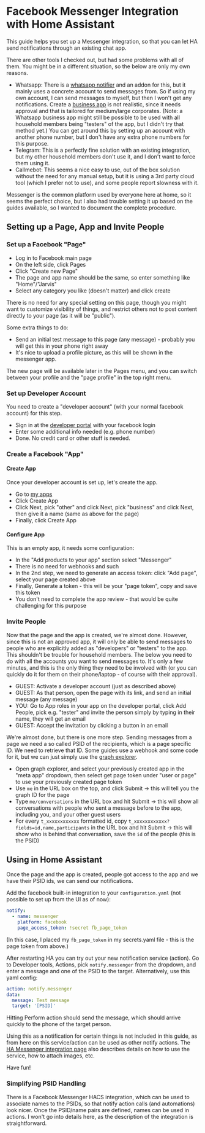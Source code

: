 # Facebook Messenger Integration with Home Assistant

This guide helps you set up a Messenger integration, so that you can let HA send notifications through an existing chat app.

There are other tools I checked out, but had some problems with all of them. You might be in a different situation, so the below are only my own reasons.

- Whatsapp: There is a [whatsapp notifier](https://github.com/t0mer/wapi-custom-notifier) and an addon for this, but it mainly uses a concrete account to send messages from. So if using my own account, I can send messages to myself, but then I won't get any notifications. Create a [business app](https://developers.facebook.com/docs/whatsapp) is not realistic, since it needs approval and that is tailored for medium/large corporates. (Note: a Whatsapp business app might still be possible to be used with all household members being "testers" of the app, but I didn't try that method yet.) You can get around this by setting up an account with another phone number, but I don't have any extra phone numbers for this purpose.
- Telegram: This is a perfectly fine solution with an existing integration, but my other household members don't use it, and I don't want to force them using it.
- Callmebot: This seems a nice easy to use, out of the box solution without the need for any manual setup, but it is using a 3rd party cloud tool (which I prefer not to use), and some people report slowness with it.

Messenger is the common platform used by everyone here at home, so it seems the perfect choice, but I also had trouble setting it up based on the guides available, so I wanted to document the complete procedure.

## Setting up a Page, App and Invite People

### Set up a Facebook "Page"

- Log in to Facebook main page
- On the left side, click Pages
- Click "Create new Page"
- The page and app name should be the same, so enter something like "Home"/"Jarvis"
- Select any category you like (doesn't matter) and click create

There is no need for any special setting on this page, though you might want to customize visibility of things, and restrict others not to post content directly to your page (as it will be "public").

Some extra things to do:

- Send an initial test message to this page (any message) - probably you will get this in your phone right away
- It's nice to upload a profile picture, as this will be shown in the messenger app.

The new page will be available later in the Pages menu, and you can switch between your profile and the "page profile" in the top right menu.

### Set up Developer Account

You need to create a "developer account" (with your normal facebook account) for this step.

- Sign in at the [developer portal](https://developers.facebook.com/async/registration) with your facebook login
- Enter some additional info needed (e.g. phone number)
- Done. No credit card or other stuff is needed.

### Create a Facebook "App"

#### Create App

Once your developer account is set up, let's create the app.

- Go to [my apps](https://developers.facebook.com/apps/)
- Click Create App
- Click Next, pick "other" and click Next, pick "business" and click Next, then give it a name (same as above for the page)
- Finally, click Create App

#### Configure App

This is an empty app, it needs some configuration:

- In the "Add products to your app" section select "Messenger"
- There is no need for webhooks and such
- In the 2nd step, we need to generate an access token: click "Add page", select your page created above
- Finally, Generate a token - this will be your "page token", copy and save this token
- You don't need to complete the app review - that would be quite challenging for this purpose

### Invite People

Now that the page and the app is created, we're almost done. However, since this is not an approved app, it will only be able to send messages to people who are explicitly added as "developers" or "testers" to the app. This shouldn't be trouble for household members. The below you need to do with all the accounts you want to send messages to. It's only a few minutes, and this is the only thing they need to be involved with (or you can quickly do it for them on their phone/laptop - of course with their approval).

- GUEST: Activate a developer account (just as described above)
- GUEST: As that person, open the page with its link, and send an initial message (any message)
- YOU: Go to App roles in your app on the developer portal, click Add People, pick e.g. "tester" and invite the person simply by typing in their name, they will get an email
- GUEST: Accept the invitation by clicking a button in an email

We're almost done, but there is one more step. Sending messages from a page we need a so called PSID of the recipients, which is a page specific ID. We need to retrieve that ID. Some guides use a webhook and some code for it, but we can just simply use the [graph explorer](https://developers.facebook.com/tools/explorer/).

- Open graph explorer, and select your previously created app in the "meta app" dropdown, then select get page token under "user or page" to use your previously created page token
- Use `me` in the URL box on the top, and click Submit -> this will tell you the graph ID for the page
- Type `me/conversations` in the URL box and hit Submit -> this will show all conversations with people who sent a message before to the app, including you, and your other guest users
- For every `t_xxxxxxxxxxxx` formatted id, copy `t_xxxxxxxxxxxx?fields=id,name,participants` in the URL box and hit Submit -> this will show who is behind that conversation, save the `id` of the people (this is the PSID)

## Using in Home Assistant

Once the page and the app is created, people got access to the app and we have their PSID ids, we can send our notifications.

Add the facebook built-in integration to your `configuration.yaml` (not possible to set up from the UI as of now):

```yaml
notify:
  - name: messenger
    platform: facebook
    page_access_token: !secret fb_page_token
```

(In this case, I placed my `fb_page_token` in my secrets.yaml file - this is the page token from above.)

After restarting HA you can try out your new notification service (action). Go to Developer tools, Actions, pick `notify.messenger` from the dropdown, and enter a message and one of the PSID to the target. Alternatively, use this yaml config:

```yaml
action: notify.messenger
data:
  message: Test message
  target: '[PSID]'
```

Hitting Perform action should send the message, which should arrive quickly to the phone of the target person.

Using this as a notification for certain things is not included in this guide, as from here on this service/action can be used as other notify actions. The [HA Messenger integration page](https://www.home-assistant.io/integrations/facebook/) also describes details on how to use the service, how to attach images, etc.

Have fun!

### Simplifying PSID Handling

There is a Facebook Messenger HACS integration, which can be used to associate names to the PSIDs, so that notify action calls (and automations) look nicer. Once the PSID/name pairs are defined, names can be used in actions. I won't go into details here, as the description of the integration is straightforward.
